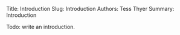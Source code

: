 Title: Introduction
Slug: Introduction
Authors: Tess Thyer
Summary: Introduction

Todo: write an introduction.